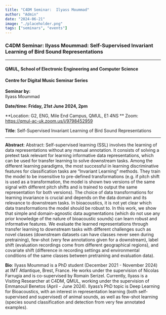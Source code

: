 ```yaml
---
title: "C4DM Seminar:  Ilyass Moummad"
author: "Admin"
date: "2024-06-21"
image: "./placeholder.png"
tags: ["seminars", "events"]
---
```


### C4DM Seminar: Ilyass Moummad: Self-Supervised Invariant Learning of Bird Sound Representations
-----------------

#### QMUL, School of Electronic Engineering and Computer Science

#### Centre for Digital Music Seminar Series

**Seminar by:**   
   Ilyass Moummad

**Date/time:  Friday, 21st June 2024, 2pm**

**Location: G2, ENG, Mile End Campus, QMUL, E1 4NS **
Zoom: https://qmul-ac-uk.zoom.us/j/9798452959


<b>Title</b>: Self-Supervised Invariant Learning of Bird Sound Representations

-----------------

<b>Abstract</b>: Abstract: Self-supervised learning (SSL) involves the learning of data representations without any manual annotation. It consists of solving a pretext task relevant for learning informative data representations, which can be used for transfer learning to solve downstream tasks. Among the different learning paradigms, the most successful in learning discriminative features for classification tasks are “Invariant Learning” methods. They train the model to be insensitive to pre-defined transformations (e.g. if pitch shift is used as a transformation, the model is shown two versions of the same signal with different pitch shifts and is trained to output the same representation for both versions). The choice of data transformations for learning invariance is crucial and depends on the data domain and its relevance to downstream tasks.
In bioacoustics, it is not yet clear which data transformations the model should be robust to. In this work, we show that simple and domain-agnostic data augmentations (which do not use any prior knowledge of the nature of bioacoustic sounds) can learn robust and informative features. We evaluate the learned representations through transfer learning to downstream tasks with different challenges such as novel classes (downstream datasets can have classes never seen during pretraining), few-shot (very few annotations given for a downstream), label shift (evaluation recordings come from different geographical regions), and covariate shift (difference in recording settings and environmental conditions of the same classes between pretraining and evaluation data).



<b>Bio</b>: Ilyass Moummad is a PhD student (December 2021 - November 2024) at IMT Atlantique, Brest, France. He works under the supervision of Nicolas Farrugia and is co-supervised by Romain Serizel. Currently, Ilyass is a Visiting Researcher at C4DM, QMUL, working under the supervision of Emmanouil Benetos (April - June 2024). Ilyass’s PhD topic is Deep Learning for Bioacoustics, with an interest in representation learning (both self-supervised and supervised) of animal sounds, as well as few-shot learning (species sound classification and detection from very few annotated examples).


